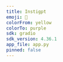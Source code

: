 ```yaml
---
title: Instigpt
emoji: 💬
colorFrom: yellow
colorTo: purple
sdk: gradio
sdk_version: 4.36.1
app_file: app.py
pinned: false
---
```

